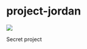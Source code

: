 project-jordan
==============

<a href="https://travis-ci.org/wazim/project-jordan">
<img src="https://travis-ci.org/wazim/project-jordan.svg?branch=master">
</a>

Secret project

